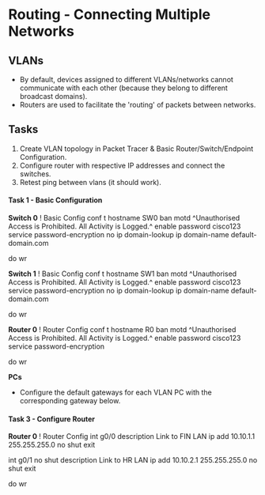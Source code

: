 # Routing - Connecting Multiple Networks

## VLANs
+ By default, devices assigned to different VLANs/networks cannot communicate with each other (because they belong to different broadcast domains).
+ Routers are used to facilitate the 'routing' of packets between networks.

## Tasks
1. Create VLAN topology in Packet Tracer & Basic Router/Switch/Endpoint Configuration.
2. Configure router with respective IP addresses and connect the switches.
3. Retest ping between vlans (it should work).


#### Task 1 - Basic Configuration
**Switch 0**
! Basic Config
conf t
hostname SW0
ban motd ^Unauthorised Access is Prohibited. All Activity is Logged.^
enable password cisco123
service password-encryption
no ip domain-lookup
ip domain-name default-domain.com

do wr

**Switch 1**
! Basic Config
conf t
hostname SW1
ban motd ^Unauthorised Access is Prohibited. All Activity is Logged.^
enable password cisco123
service password-encryption
no ip domain-lookup
ip domain-name default-domain.com

do wr


**Router 0**
! Router Config
conf t
hostname R0
ban motd ^Unauthorised Access is Prohibited. All Activity is Logged.^
enable password cisco123
service password-encryption

do wr

**PCs**
+ Configure the default gateways for each VLAN PC with the corresponding gateway below.

#### Task 3 - Configure Router
**Router 0**
! Router Config
int g0/0
description Link to FIN LAN
ip add 10.10.1.1 255.255.255.0
no shut
exit

int g0/1
no shut
description Link to HR LAN
ip add 10.10.2.1 255.255.255.0
no shut
exit

do wr
